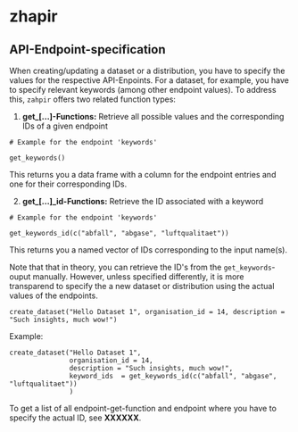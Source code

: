 # zhapir

## API-Endpoint-specification

When creating/updating a dataset or a distribution, you have to specify the values for the respective API-Enpoints. For a dataset, for example, you have to specify relevant keywords (among other endpoint values). To address this, `zahpir` offers two related function types: 
1. **get_\[...]-Functions:** Retrieve all possible values and the corresponding IDs of a given endpoint 
```
# Example for the endpoint 'keywords'

get_keywords()
```
This returns you a data frame with a column for the endpoint entries and one for their corresponding IDs.

2. **get_\[...]_id-Functions:** Retrieve the ID associated with a keyword
```
# Example for the endpoint 'keywords'

get_keywords_id(c("abfall", "abgase", "luftqualitaet"))
```
This returns you a named vector of IDs corresponding to the input name(s).


Note that that in theory, you can retrieve the ID's from the `get_keywords`-ouput manually. However, unless specified differently, it is more transparend to specify the a new dataset or distribution using the actual values of the endpoints. 

```
create_dataset("Hello Dataset 1", organisation_id = 14, description = "Such insights, much wow!")
```

Example:
```
create_dataset("Hello Dataset 1",
               organisation_id = 14,
               description = "Such insights, much wow!",
               keyword_ids  = get_keywords_id(c("abfall", "abgase", "luftqualitaet"))
               )
```

To get a list of all endpoint-get-function and endpoint where you have to specify the actual ID, see **XXXXXX**.
